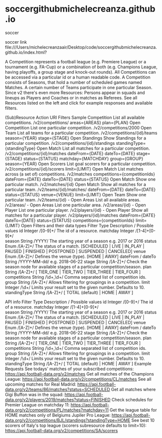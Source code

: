 # soccergithubmichelecreanza.github.io
soccer

soccer link file:///Users/michelecreanzaair/Desktop/code/soccergithubmichelecreanza.github.io/index.html?






A Competition represents a football league (e.g. Premiere League) or a tournament (e.g. FA-Cup) or a combination of both (e.g. Champions League, having playoffs, a group stage and knock-out rounds). All Competitions can be accessed via a particular id or a human readable code. A Competition consists of Seasons, that hold a number of scheduled games named Matches. A certain number of Teams participate in one particular Season. Since v2 there's even more Resources: Persons appear in squads and lineups as Players and Coaches or in matches as Referees. See all Resources listed on the left and click for example responses and available filters.

(Sub)Resource	Action	URI	Filters	Sample
Competition	List all available competitions.	/v2/competitions/	areas={AREAS}
plan={PLAN}	Open
Competition	List one particular competition.	/v2/competitions/2000		Open
Team	List all teams for a particular competition.	/v2/competitions/{id}/teams	season={YEAR}
stage={STAGE}	Open
Standings	Show Standings for a particular competition.	/v2/competitions/{id}/standings	standingType={standingType}	Open
Match	List all matches for a particular competition.	/v2/competitions/{id}/matches	dateFrom={DATE}
dateTo={DATE}
stage={STAGE}
status={STATUS}
matchday={MATCHDAY}
group={GROUP}
season={YEAR}	Open
Scorers	List goal scorers for a particular competition.	/v2/competitions/{id}/scorers	limit={LIMIT}	Open
Match	List matches across (a set of) competitions.	/v2/matches	competitions={competitionIds}
dateFrom={DATE}
dateTo={DATE}
status={STATUS}	Open
Match	Show one particular match.	/v2/matches/{id}		Open
Match	Show all matches for a particular team.	/v2/teams/{id}/matches/	dateFrom={DATE}
dateTo={DATE}
status={STATUS}
venue={VENUE}
limit={LIMIT}	Open
Team	Show one particular team.	/v2/teams/{id}	-	Open
Areas	List all available areas.	/v2/areas/	-	Open
Areas	List one particular area.	/v2/areas/{id}	-	Open
Player	List one particular player.	/v2/players/{id}	-	Open
Player	Show all matches for a particular player.	/v2/players/{id}/matches	dateFrom={DATE}
dateTo={DATE}
status={STATUS}
competitions={competitionIds}
limit={LIMIT}	Open
Filters and their data types
Filter	Type	Description / Possible values
id	Integer /[0-9]+/	The id of a resource.
matchday	Integer /[1-4]+[0-9]*/	
season	String /YYYY/	The starting year of a season e.g. 2017 or 2016
status	Enum /[A-Z]+/	The status of a match. [SCHEDULED | LIVE | IN_PLAY | PAUSED | FINISHED | POSTPONED | SUSPENDED | CANCELED]
venue	Enum /[A-Z]+/	Defines the venue (type). [HOME | AWAY]
dateFrom / dateTo	String /YYYY-MM-dd/	e.g. 2018-06-22
stage	String /[A-Z]+/	Check the season node for available stages of a particular competition/season.
plan	String /[A-Z]+/	[ TIER_ONE | TIER_TWO | TIER_THREE | TIER_FOUR ]
competitions	String /\d+,\d+/	Comma separated list of competition ids.
group	String /[A-Z]+/	Allows filtering for groupings in a competition.
limit	Integer /\d+/	Limits your result set to the given number. Defaults to 10.
standingType	String /[A-Z]+/	[ TOTAL (default) | HOME | AWAY ]







API info
Filter	Type	Description / Possible values
id	Integer /[0-9]+/	The id of a resource.
matchday	Integer /[1-4]+[0-9]*/	
season	String /YYYY/	The starting year of a season e.g. 2017 or 2016
status	Enum /[A-Z]+/	The status of a match. [SCHEDULED | LIVE | IN_PLAY | PAUSED | FINISHED | POSTPONED | SUSPENDED | CANCELED]
venue	Enum /[A-Z]+/	Defines the venue (type). [HOME | AWAY]
dateFrom / dateTo	String /YYYY-MM-dd/	e.g. 2018-06-22
stage	String /[A-Z]+/	Check the season node for available stages of a particular competition/season.
plan	String /[A-Z]+/	[ TIER_ONE | TIER_TWO | TIER_THREE | TIER_FOUR ]
competitions	String /\d+,\d+/	Comma separated list of competition ids.
group	String /[A-Z]+/	Allows filtering for groupings in a competition.
limit	Integer /\d+/	Limits your result set to the given number. Defaults to 10.
standingType	String /[A-Z]+/	[ TOTAL (default) | HOME | AWAY ]
Example Requests
See todays' matches of your subscribed competitions:
https://api.football-data.org/v2/matches
Get all matches of the Champions League:
https://api.football-data.org/v2/competitions/CL/matches
See all upcoming matches for Real Madrid:
https://api.football-data.org/v2/teams/86/matches?status=SCHEDULED
Get all matches where Gigi Buffon was in the squad:
https://api.football-data.org/v2/players/2019/matches?status=FINISHED
Check schedules for Premier League on matchday 11:
https://api.football-data.org/v2/competitions/PL/matches?matchday=11
Get the league table for HOME matches only of Belgiums Jupiler Pro League:
https://api.football-data.org/v2/competitions/BJL/standings?standingType=HOME
See best 10 scorers of Italy's top league (scorers subresource defaults to limit=10):
https://api.football-data.org/v2/competitions/SA/scorers





